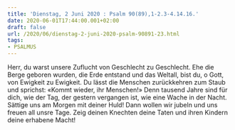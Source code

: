 ```yaml
---
title: 'Dienstag, 2 Juni 2020 : Psalm 90(89),1-2.3-4.14.16.'
date: 2020-06-01T17:44:00.001+02:00
draft: false
url: /2020/06/dienstag-2-juni-2020-psalm-90891-23.html
tags: 
- PSALMUS
---
```


Herr, du warst unsere Zuflucht von Geschlecht zu Geschlecht. Ehe die Berge geboren wurden, die Erde entstand und das Weltall, bist du, o Gott, von Ewigkeit zu Ewigkeit. Du lässt die Menschen zurückkehren zum Staub und sprichst: «Kommt wieder, ihr Menschen!» Denn tausend Jahre sind für dich, wie der Tag, der gestern vergangen ist, wie eine Wache in der Nacht. Sättige uns am Morgen mit deiner Huld! Dann wollen wir jubeln und uns freuen all unsre Tage. Zeig deinen Knechten deine Taten und ihren Kindern deine erhabene Macht!